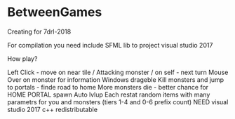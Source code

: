 # BetweenGames
Creating for 7drl-2018

For compilation you need include SFML lib to project
visual studio 2017

How play?

Left Click - move on near tile / Attacking monster / on self - next turn
Mouse Over on monster for information
Windows drageble
Kill monsters and jump to portals - finde road to home
More monsters die - better chance for HOME PORTAL spawn
Auto lvlup
Each restat random items with many parametrs for you and monsters (tiers 1-4 and 0-6 prefix count)
NEED visual studio 2017 c++ redistributable
